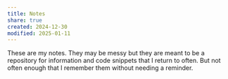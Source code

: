 ```yaml
---
title: Notes
share: true
created: 2024-12-30
modified: 2025-01-11
---
```

These are my notes. They may be messy but they are meant to be a repository for information and code snippets that I return to often. But not often enough that I remember them without needing a reminder.